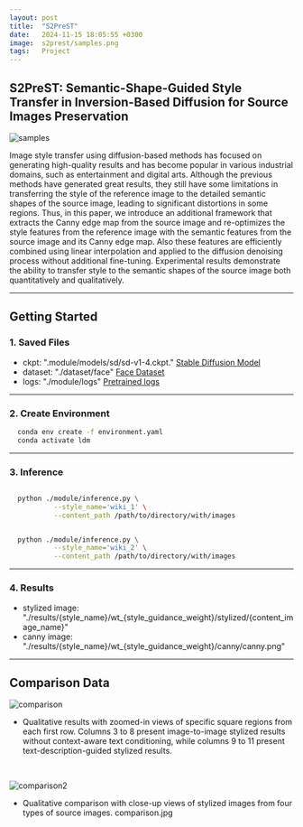 ```yaml
---
layout: post
title:  "S2PreST"
date:   2024-11-15 18:05:55 +0300
image:  s2prest/samples.png
tags:   Project
---
```

## S2PreST: Semantic-Shape-Guided Style Transfer in Inversion-Based Diffusion for Source Images Preservation

<img src="{{ site.baseurl }}/images/s2prest/samples.png" alt="samples" class="responsive-image">

Image style transfer using diffusion-based methods has focused on generating high-quality results and has become popular in various industrial domains, such as entertainment and digital arts. Although the previous methods have generated great results, they still have some limitations in
transferring the style of the reference image to the detailed semantic shapes of the source image, leading to significant distortions in some regions. Thus, in this paper, we introduce an additional framework that extracts the Canny edge map from the source image and re-optimizes the style features from the reference image with the semantic features from the source image and its Canny edge map. Also these features are efficiently combined using linear interpolation and applied to the diffusion denoising process without additional fine-tuning. Experimental results demonstrate the ability to transfer style to the semantic shapes of the source image both quantitatively and qualitatively.

---

## Getting Started
### 1. Saved Files
- ckpt: ".module/models/sd/sd-v1-4.ckpt." [Stable Diffusion Model](https://huggingface.co/CompVis/stable-diffusion-v-1-4-original/resolve/main/sd-v1-4.ckpt)
- dataset: "./dataset/face" [Face Dataset](https://www.kaggle.com/datasets/tapakah68/face-segmentation?resource=download)
- logs: "./module/logs" [Pretrained logs](https://drive.google.com/drive/folders/1dpzxAPRQE__UuQahH2jSu-JXVcmlAQTW?usp=sharing)

---

### 2. Create Environment
  ```sh
    conda env create -f environment.yaml
    conda activate ldm
  ```

---

### 3. Inference

  ```sh
  
    python ./module/inference.py \
             --style_name='wiki_1' \
             --content_path /path/to/directory/with/images
  ```

  ```sh

    python ./module/inference.py \
             --style_name='wiki_2' \
             --content_path /path/to/directory/with/images
  ```

---

### 4. Results

- stylized image: "./results/{style_name}/wt_{style_guidance_weight}/stylized/{content_image_name}"
- canny image: "./results/{style_name}/wt_{style_guidance_weight}/canny/canny.png"

---

## Comparison Data
<img src="{{ site.baseurl }}/images/s2prest/comparison.jpg" alt="comparison" class="responsive-image">

- Qualitative results with zoomed-in views of specific square regions from each first row. Columns 3 to 8 present image-to-image stylized results without context-aware text conditioning, while columns 9 to 11 present text-description-guided stylized results.

<p><br></p> <!-- 줄바꿈 추가 -->

<img src="{{ site.baseurl }}/images/s2prest/comparison2.jpg" alt="comparison2" class="responsive-image">


- Qualitative comparison with close-up views of stylized images from four types of source images.
comparison.jpg


